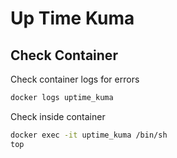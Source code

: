 # Up Time Kuma




## Check Container

Check container logs for errors

```bash
docker logs uptime_kuma
```

Check inside container

```bash
docker exec -it uptime_kuma /bin/sh
top
```